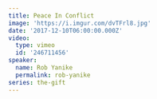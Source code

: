 ```yaml
---
title: Peace In Conflict
image: 'https://i.imgur.com/dvTFrl8.jpg'
date: '2017-12-10T06:00:00.000Z'
video:
  type: vimeo
  id: '246711456'
speaker:
  name: Rob Yanike
  permalink: rob-yanike
series: the-gift
---
```


